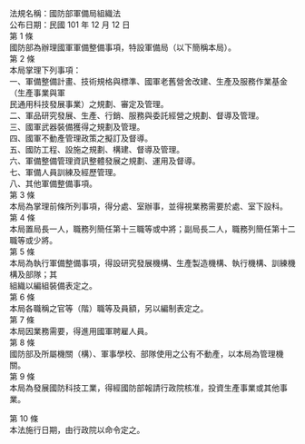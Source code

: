 法規名稱：國防部軍備局組織法  
公布日期：民國 101 年 12 月 12 日  
第 1 條  
國防部為辦理國軍軍備整備事項，特設軍備局（以下簡稱本局）。  
第 2 條  
本局掌理下列事項：  
一、軍備整備計畫、技術規格與標準、國軍老舊營舍改建、生產及服務作業基金（生產事業與軍  
民通用科技發展事業）之規劃、審定及管理。  
二、軍品研究發展、生產、行銷、服務與委託經營之規劃、督導及管理。  
三、國軍武器裝備獲得之規劃及管理。  
四、國軍不動產管理政策之擬訂及督導。  
五、國防工程、設施之規劃、構建、督導及管理。  
六、軍備整備管理資訊整體發展之規劃、運用及督導。  
七、軍備人員訓練及經歷管理。  
八、其他軍備整備事項。  
第 3 條  
本局為掌理前條所列事項，得分處、室辦事，並得視業務需要於處、室下設科。  
第 4 條  
本局置局長一人，職務列簡任第十三職等或中將；副局長二人，職務列簡任第十二職等或少將。  
第 5 條  
本局為執行軍備整備事項，得設研究發展機構、生產製造機構、執行機構、訓練機構及部隊；其  
組織以編組裝備表定之。  
第 6 條  
本局各職稱之官等（階）職等及員額，另以編制表定之。  
第 7 條  
本局因業務需要，得進用國軍聘雇人員。  
第 8 條  
國防部及所屬機關（構）、軍事學校、部隊使用之公有不動產，以本局為管理機關。  
第 9 條  
本局為發展國防科技工業，得經國防部報請行政院核准，投資生產事業或其他事業。  


第 10 條  
本法施行日期，由行政院以命令定之。  


